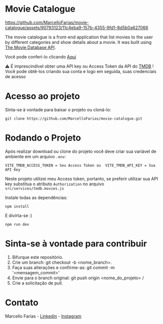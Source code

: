 # Movie Catalogue 

https://github.com/MarcelloFarias/movie-catalogue/assets/90793123/11c4eba9-157b-4355-9fd1-8d5b0a627066

The movie catalogue is a front-end application that list movies to the user by different categories and show details about a movie. It was built using [The Movie Database API](https://www.themoviedb.org).

Você pode conferí-lo clicando [Aqui](https://the-moviecatalogue.netlify.app)

⚠️ É imprescindível obter uma API key ou Access Token da API do [TMDB](https://www.themoviedb.org) ! Você pode obtê-los criando sua conta e logo em seguida, suas credenciais de acesso

# Acesso ao projeto

Sinta-se à vontade para baixar o projeto ou cloná-lo:
```
git clone https://github.com/MarcelloFarias/movie-catalogue.git
```

# Rodando o Projeto

Após realizar download ou clone do projeto você deve criar sua variável de ambiente em um arquivo ```.env```:
```
VITE_TMDB_ACCESS_TOKEN = Seu Access Token ou  VITE_TMDB_API_KEY = Sua API Key
```
Neste projeto utilizei meu Access token, portanto, se preferir utilizar sua API key substitua o atributo ```Authorization``` no arquivo ```src/services/tmdb.movies.js```

Instale todas as dependências:
```
npm install
```

E divirta-se :)
```
npm run dev
```

# Sinta-se à vontade para contribuir

1. Bifurque este repositório.
2. Crie um branch: git checkout -b <nome_branch>.
3. Faça suas alterações e confirme-as: git commit -m '<mensagem_commit>'
4. Envie para o branch original: git push origin <nome_do_projeto> / <local>
5. Crie a solicitação de pull.

# Contato
Marcello Farias - [Linkedin](https://linkedin.com/in/marcello-rocha-381572231/) - [Instagram](https://instagram.com/cello.farias)
